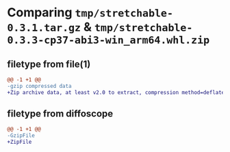 # Comparing `tmp/stretchable-0.3.1.tar.gz` & `tmp/stretchable-0.3.3-cp37-abi3-win_arm64.whl.zip`

## filetype from file(1)

```diff
@@ -1 +1 @@
-gzip compressed data
+Zip archive data, at least v2.0 to extract, compression method=deflate
```

## filetype from diffoscope

```diff
@@ -1 +1 @@
-GzipFile
+ZipFile
```

